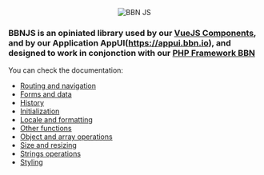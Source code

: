 <p style="text-align: center"><img alt="BBN JS" src="https://cdn.bbn.io/img/240w/js.png"></p>

### BBNJS is an opiniated library used by our [VueJS Components](https://vue.bbn.io), and by our Application AppUI(https://appui.bbn.io), and designed to work in conjonction with our [PHP Framework BBN](https://doc.bbn.io)

You can check the documentation:

* [Routing and navigation](doc/md/ajax.md)
* [Forms and data](doc/md/form.md)
* [History](doc/md/history.md)
* [Initialization](doc/md/init.md)
* [Locale and formatting](doc/md/locale.md)
* [Other functions](doc/md/misc.md)
* [Object and array operations](doc/md/object.md)
* [Size and resizing](doc/md/size.md)
* [Strings operations](doc/md/string.md)
* [Styling](doc/md/style.md)